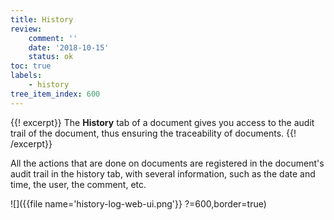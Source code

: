 ```yaml
---
title: History
review:
    comment: ''
    date: '2018-10-15'
    status: ok
toc: true
labels:
    - history
tree_item_index: 600
---
```

{{! excerpt}}
The **History** tab of a document gives you access to the audit trail of the document, thus ensuring the traceability of documents.
{{! /excerpt}}

All the actions that are done on documents are registered in the document's audit trail in the history tab, with several information, such as the date and time, the user, the comment, etc.

![]({{file name='history-log-web-ui.png'}} ?=600,border=true)
